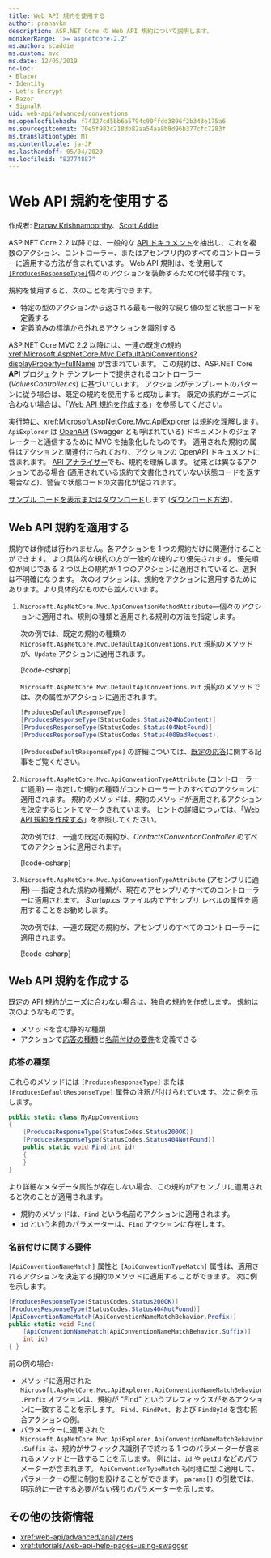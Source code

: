 ```yaml
---
title: Web API 規約を使用する
author: pranavkm
description: ASP.NET Core の Web API 規約について説明します。
monikerRange: '>= aspnetcore-2.2'
ms.author: scaddie
ms.custom: mvc
ms.date: 12/05/2019
no-loc:
- Blazor
- Identity
- Let's Encrypt
- Razor
- SignalR
uid: web-api/advanced/conventions
ms.openlocfilehash: f74327cd5bb6a5794c90ffdd3896f2b343e175a6
ms.sourcegitcommit: 70e5f982c218db82aa54aa8b8d96b377cfc7283f
ms.translationtype: MT
ms.contentlocale: ja-JP
ms.lasthandoff: 05/04/2020
ms.locfileid: "82774887"
---
```

# <a name="use-web-api-conventions"></a>Web API 規約を使用する

作成者: [Pranav Krishnamoorthy](https://github.com/pranavkm)、[Scott Addie](https://github.com/scottaddie)

ASP.NET Core 2.2 以降では、一般的な [API ドキュメント](xref:tutorials/web-api-help-pages-using-swagger)を抽出し、これを複数のアクション、コントローラー、またはアセンブリ内のすべてのコントローラーに適用する方法が含まれています。 Web API 規則は、を使用して[`[ProducesResponseType]`](xref:Microsoft.AspNetCore.Mvc.ProducesResponseTypeAttribute)個々のアクションを装飾するための代替手段です。

規約を使用すると、次のことを実行できます。

* 特定の型のアクションから返される最も一般的な戻り値の型と状態コードを定義する
* 定義済みの標準から外れるアクションを識別する

ASP.NET Core MVC 2.2 以降には、一連の既定の規約 <xref:Microsoft.AspNetCore.Mvc.DefaultApiConventions?displayProperty=fullName> が含まれています。 この規約は、ASP.NET Core **API** プロジェクト テンプレートで提供されるコントローラー (*ValuesController.cs*) に基づいています。 アクションがテンプレートのパターンに従う場合は、既定の規約を使用すると成功します。 既定の規約がニーズに合わない場合は、「[Web API 規約を作成する](#create-web-api-conventions)」を参照してください。

実行時に、<xref:Microsoft.AspNetCore.Mvc.ApiExplorer> は規約を理解します。 `ApiExplorer` は [OpenAPI](https://www.openapis.org/) (Swagger とも呼ばれている) ドキュメントのジェネレーターと通信するために MVC を抽象化したものです。 適用された規約の属性はアクションと関連付けられており、アクションの OpenAPI ドキュメントに含まれます。 [API アナライザー](xref:web-api/advanced/analyzers)でも、規約を理解します。 従来とは異なるアクションである場合 (適用されている規約で文書化されていない状態コードを返す場合など)、警告で状態コードの文書化が促されます。

[サンプル コードを表示またはダウンロード](https://github.com/dotnet/AspNetCore.Docs/tree/master/aspnetcore/web-api/advanced/conventions/sample)します ([ダウンロード方法](xref:index#how-to-download-a-sample))。

## <a name="apply-web-api-conventions"></a>Web API 規約を適用する

規約では作成は行われません。各アクションを 1 つの規約だけに関連付けることができます。 より具体的な規約の方が一般的な規約より優先されます。 優先順位が同じである 2 つ以上の規約が 1 つのアクションに適用されていると、選択は不明確になります。 次のオプションは、規約をアクションに適用するためにあります。より具体的なものから並んでいます。

1. `Microsoft.AspNetCore.Mvc.ApiConventionMethodAttribute`&mdash;個々のアクションに適用され、規則の種類と適用される規則の方法を指定します。

    次の例では、既定の規約の種類の `Microsoft.AspNetCore.Mvc.DefaultApiConventions.Put` 規約のメソッドが、`Update` アクションに適用されます。

    [!code-csharp[](conventions/sample/Controllers/ContactsConventionController.cs?name=snippet_ApiConventionMethod&highlight=3)]

    `Microsoft.AspNetCore.Mvc.DefaultApiConventions.Put` 規約のメソッドでは、次の属性がアクションに適用されます。

    ```csharp
    [ProducesDefaultResponseType]
    [ProducesResponseType(StatusCodes.Status204NoContent)]
    [ProducesResponseType(StatusCodes.Status404NotFound)]
    [ProducesResponseType(StatusCodes.Status400BadRequest)]
    ```

    `[ProducesDefaultResponseType]` の詳細については、[既定の応答](https://swagger.io/docs/specification/describing-responses/#default)に関する記事をご覧ください。

1. `Microsoft.AspNetCore.Mvc.ApiConventionTypeAttribute` (コントローラーに適用) &mdash; 指定した規約の種類がコントローラー上のすべてのアクションに適用されます。 規約のメソッドは、規約のメソッドが適用されるアクションを決定するヒントでマークされています。 ヒントの詳細については、「[Web API 規約を作成する](#create-web-api-conventions)」を参照してください。

    次の例では、一連の既定の規約が、*ContactsConventionController* のすべてのアクションに適用されます。

    [!code-csharp[](conventions/sample/Controllers/ContactsConventionController.cs?name=snippet_ApiConventionTypeAttribute&highlight=2)]

1. `Microsoft.AspNetCore.Mvc.ApiConventionTypeAttribute` (アセンブリに適用) &mdash; 指定された規約の種類が、現在のアセンブリのすべてのコントローラーに適用されます。 *Startup.cs* ファイル内でアセンブリ レベルの属性を適用することをお勧めします。

    次の例では、一連の既定の規約が、アセンブリのすべてのコントローラーに適用されます。

    [!code-csharp[](conventions/sample/Startup.cs?name=snippet_ApiConventionTypeAttribute&highlight=1)]

## <a name="create-web-api-conventions"></a>Web API 規約を作成する

既定の API 規約がニーズに合わない場合は、独自の規約を作成します。 規約は次のようなものです。

* メソッドを含む静的な種類
* アクションで[応答の種類](#response-types)と[名前付けの要件](#naming-requirements)を定義できる

### <a name="response-types"></a>応答の種類

これらのメソッドには `[ProducesResponseType]` または `[ProducesDefaultResponseType]` 属性の注釈が付けられています。 次に例を示します。

```csharp
public static class MyAppConventions
{
    [ProducesResponseType(StatusCodes.Status200OK)]
    [ProducesResponseType(StatusCodes.Status404NotFound)]
    public static void Find(int id)
    {
    }
}
```

より詳細なメタデータ属性が存在しない場合、この規約がアセンブリに適用されると次のことが適用されます。

* 規約のメソッドは、`Find` という名前のアクションに適用されます。
* `id` という名前のパラメーターは、`Find` アクションに存在します。

### <a name="naming-requirements"></a>名前付けに関する要件

`[ApiConventionNameMatch]` 属性と `[ApiConventionTypeMatch]` 属性は、適用されるアクションを決定する規約のメソッドに適用することができます。 次に例を示します。

```csharp
[ProducesResponseType(StatusCodes.Status200OK)]
[ProducesResponseType(StatusCodes.Status404NotFound)]
[ApiConventionNameMatch(ApiConventionNameMatchBehavior.Prefix)]
public static void Find(
    [ApiConventionNameMatch(ApiConventionNameMatchBehavior.Suffix)]
    int id)
{ }
```

前の例の場合:

* メソッドに適用された `Microsoft.AspNetCore.Mvc.ApiExplorer.ApiConventionNameMatchBehavior.Prefix` オプションは、規約が "Find" というプレフィックスがあるアクションに一致することを示します。 `Find`、`FindPet`、および `FindById` を含む照合アクションの例。
* パラメーターに適用された `Microsoft.AspNetCore.Mvc.ApiExplorer.ApiConventionNameMatchBehavior.Suffix` は、規約がサフィックス識別子で終わる 1 つのパラメーターが含まれるメソッドと一致することを示します。 例には、`id` や `petId` などのパラメーターが含まれます。 `ApiConventionTypeMatch` も同様に型に適用して、パラメーターの型に制約を設けることができます。 `params[]` の引数では、明示的に一致する必要がない残りのパラメーターを示します。

## <a name="additional-resources"></a>その他の技術情報

* <xref:web-api/advanced/analyzers>
* <xref:tutorials/web-api-help-pages-using-swagger>

